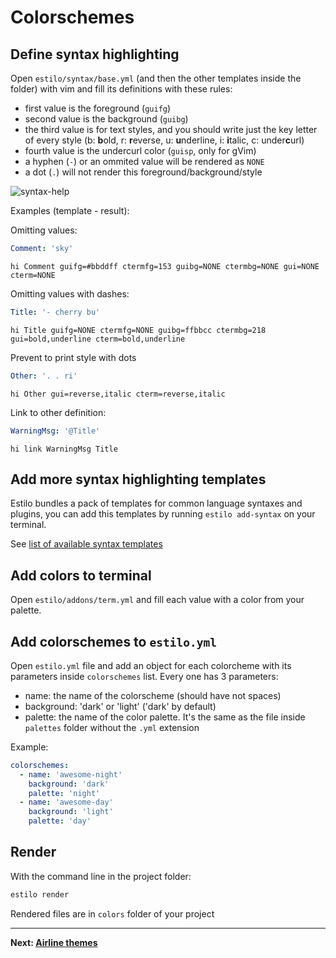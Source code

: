 Colorschemes
============


## Define syntax highlighting

Open `estilo/syntax/base.yml` (and then the other templates inside the folder) with vim and fill its definitions with these rules:

- first value is the foreground (`guifg`)
- second value is the background (`guibg`)
- the third value is for text styles, and you should write just the key letter of every style (b: **b**old, r: **r**everse, u: **u**nderline, i: **i**talic, c: under**c**url)
- fourth value is the undercurl color (`guisp`, only for gVim)
- a hyphen (`-`) or an ommited value will be rendered as `NONE`
- a dot (`.`) will not render this foreground/background/style

![syntax-help](https://cloud.githubusercontent.com/assets/829859/18372714/f7bb7f44-763e-11e6-93e0-5d240244b108.png)

Examples (template - result):

Omitting values:

```yaml
Comment: 'sky'
```

```vim
hi Comment guifg=#bbddff ctermfg=153 guibg=NONE ctermbg=NONE gui=NONE cterm=NONE
```

Omitting values with dashes:

```yaml
Title: '- cherry bu'
```

```vim
hi Title guifg=NONE ctermfg=NONE guibg=ffbbcc ctermbg=218 gui=bold,underline cterm=bold,underline
```

Prevent to print style with dots

```yaml
Other: '. . ri'
```

```vim
hi Other gui=reverse,italic cterm=reverse,italic
```

Link to other definition:

```yaml
WarningMsg: '@Title'
```

```vim
hi link WarningMsg Title
```


## Add more syntax highlighting templates

Estilo bundles a pack of templates for common language syntaxes and plugins, you can add this templates by running `estilo add-syntax` on your terminal.


See [list of available syntax templates](https://github.com/jacoborus/estilo/tree/master/templates/syntax)


## Add colors to terminal

Open `estilo/addons/term.yml` and fill each value with a color from your palette.


## Add colorschemes to `estilo.yml`

Open `estilo.yml` file and add an object for each colorcheme with its parameters inside `colorschemes` list. Every one has 3 parameters:

- name: the name of the colorscheme (should have not spaces)
- background: 'dark' or 'light' ('dark' by default)
- palette: the name of the color palette. It's the same as the file inside `palettes` folder without the `.yml` extension

Example:

```yml
colorschemes:
  - name: 'awesome-night'
    background: 'dark'
    palette: 'night'
  - name: 'awesome-day'
    background: 'light'
    palette: 'day'
```


## Render

With the command line in the project folder:

```sh
estilo render
```

Rendered files are in `colors` folder of your project


---

**Next: [Airline themes](airline.md)**
